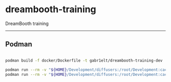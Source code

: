 # dreambooth-training

DreamBooth training

--------

## Podman

``` bash

podman build -f docker/Dockerfile -t gabr1elt/dreambooth-training-dev

podman run --rm -v "${HOME}/Development/diffusers:/root/Development:cached" -p 127.0.0.1:3000:3000 -it -h "drmbth-training-dev" gabr1elt/dreambooth-training-dev
podman run --rm -v "${HOME}/Development/diffusers:/root/Development:cached" -p 127.0.0.1:3000:3000 -it -h "drmbth-training-dev" gabr1elt/dreambooth-training-dev /bin/bash

```
